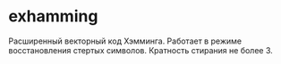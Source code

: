 # exhamming
Расширенный векторный код Хэмминга. Работает в режиме восстановления стертых символов. Кратность стирания не более $3$.
